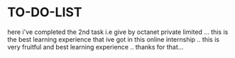 # TO-DO-LIST
here i've completed the 2nd task i.e give by octanet private limited ... this is the best learning experience that ive got in this online internship .. this is very fruitful and best learning experience .. thanks for that...

